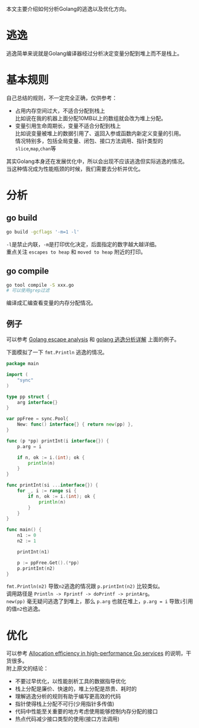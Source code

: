 
本文主要介绍如何分析Golang的逃逸以及优化方向。  
<!--more-->

# 逃逸
逃逸简单来说就是Golang编译器经过分析决定变量分配到堆上而不是栈上。  

# 基本规则
自己总结的规则，不一定完全正确，仅供参考：  

- 占用内存空间过大，不适合分配到栈上  
  比如说在我的机器上面分配10MB以上的数组就会改为堆上分配。  
- 变量引用生命周期长，变量不适合分配到栈上  
  比如说变量被堆上的数据引用了、返回入参或函数内新定义变量的引用。  
  情况特别多，包括全局变量、闭包、接口方法调用、指针类型的`slice`,`map`,`chan`等  

其实Golang本身还在发展优化中，所以会出现不应该逃逸但实际逃逸的情况。  
当这种情况成为性能瓶颈的时候，我们需要去分析并优化。  

# 分析

## go build
```sh
go build -gcflags '-m=1 -l'
```
`-l`是禁止内联，`-m`是打印优化决定，后面指定的数字越大越详细。  
重点关注 `escapes to heap` 和 `moved to heap` 附近的打印。  

## go compile
```sh
go tool compile -S xxx.go
# 可以使用grep过滤
```
编译成汇编查看变量的内存分配情况。  

## 例子
可以参考 [Golang escape analysis](http://www.agardner.me/golang/garbage/collection/gc/escape/analysis/2015/10/18/go-escape-analysis.html) 和 [golang 逃逸分析详解](https://zhuanlan.zhihu.com/p/91559562) 上面的例子。  

下面模拟了一下 `fmt.Println` 逃逸的情况。  
```go
package main

import (
	"sync"
)

type pp struct {
	arg interface{}
}

var ppFree = sync.Pool{
	New: func() interface{} { return new(pp) },
}

func (p *pp) printInt(i interface{}) {
	p.arg = i

	if n, ok := i.(int); ok {
		println(n)
	}
}

func printInt(si ...interface{}) {
	for _, i := range si {
		if n, ok := i.(int); ok {
			println(n)
		}
	}
}

func main() {
	n1 := 0
	n2 := 1

	printInt(n1)

	p := ppFree.Get().(*pp)
	p.printInt(n2)
}
```
`fmt.Println(n2)` 导致`n2`逃逸的情况跟 `p.printInt(n2)` 比较类似。  
调用路径是 `Println -> Fprintf -> doPrintf -> printArg`。  
`new(pp)` 毫无疑问逃逸了到堆上，那么 `p.arg` 也就在堆上，`p.arg = i` 导致`i`引用的值`n2`也逃逸。  

# 优化
可以参考 [Allocation efficiency in high-performance Go services](https://segment.com/blog/allocation-efficiency-in-high-performance-go-services/) 的说明，干货很多。  
附上原文的结论：  
- 不要过早优化，以性能剖析工具的数据指导优化  
- 栈上分配是廉价、快速的，堆上分配是昂贵、耗时的  
- 理解逃逸分析的规则有助于编写更高效的代码  
- 指针使得栈上分配不可行(少用指针多传值)  
- 代码中性能至关重要的地方考虑使用能够控制内存分配的接口  
- 热点代码减少接口类型的使用(接口方法调用)  
